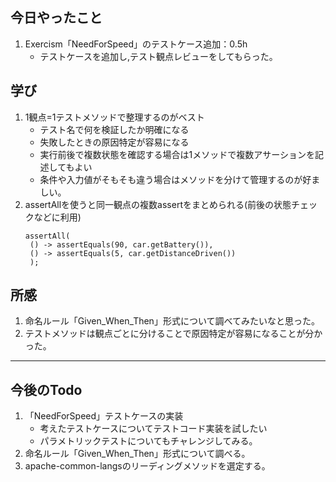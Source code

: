 ## 今日やったこと
1. Exercism「NeedForSpeed」のテストケース追加：0.5h
   - テストケースを追加し,テスト観点レビューをしてもらった。

## 学び  
1. 1観点=1テストメソッドで整理するのがベスト
   - テスト名で何を検証したか明確になる
   - 失敗したときの原因特定が容易になる
   - 実行前後で複数状態を確認する場合は1メソッドで複数アサーションを記述してもよい
   - 条件や入力値がそもそも違う場合はメソッドを分けて管理するのが好ましい。
2. assertAllを使うと同一観点の複数assertをまとめられる(前後の状態チェックなどに利用)
   ```
   assertAll(
    () -> assertEquals(90, car.getBattery()),
    () -> assertEquals(5, car.getDistanceDriven())
    );
   ```

## 所感
1. 命名ルール「Given_When_Then」形式について調べてみたいなと思った。  
2. テストメソッドは観点ごとに分けることで原因特定が容易になることが分かった。
---

## 今後のTodo
1. 「NeedForSpeed」テストケースの実装
   - 考えたテストケースについてテストコード実装を試したい
   - パラメトリックテストについてもチャレンジしてみる。
2. 命名ルール「Given_When_Then」形式について調べる。
3. apache-common-langsのリーディングメソッドを選定する。



